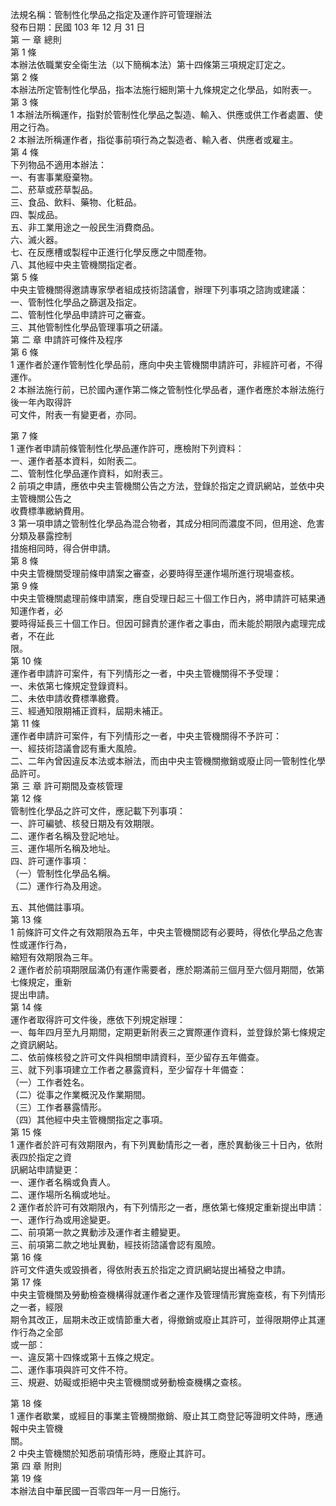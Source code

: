 法規名稱：管制性化學品之指定及運作許可管理辦法  
發布日期：民國 103 年 12 月 31 日  
第 一 章 總則  
第 1 條  
本辦法依職業安全衛生法（以下簡稱本法）第十四條第三項規定訂定之。  
第 2 條  
本辦法所定管制性化學品，指本法施行細則第十九條規定之化學品，如附表一。  
第 3 條  
1 本辦法所稱運作，指對於管制性化學品之製造、輸入、供應或供工作者處置、使用之行為。  
2 本辦法所稱運作者，指從事前項行為之製造者、輸入者、供應者或雇主。  
第 4 條  
下列物品不適用本辦法：  
一、有害事業廢棄物。  
二、菸草或菸草製品。  
三、食品、飲料、藥物、化粧品。  
四、製成品。  
五、非工業用途之一般民生消費商品。  
六、滅火器。  
七、在反應槽或製程中正進行化學反應之中間產物。  
八、其他經中央主管機關指定者。  
第 5 條  
中央主管機關得邀請專家學者組成技術諮議會，辦理下列事項之諮詢或建議：  
一、管制性化學品之篩選及指定。  
二、管制性化學品申請許可之審查。  
三、其他管制性化學品管理事項之研議。  
第 二 章 申請許可條件及程序  
第 6 條  
1 運作者於運作管制性化學品前，應向中央主管機關申請許可，非經許可者，不得運作。  
2 本辦法施行前，已於國內運作第二條之管制性化學品者，運作者應於本辦法施行後一年內取得許  
可文件，附表一有變更者，亦同。  


第 7 條  
1 運作者申請前條管制性化學品運作許可，應檢附下列資料：  
一、運作者基本資料，如附表二。  
二、管制性化學品運作資料，如附表三。  
2 前項之申請，應依中央主管機關公告之方法，登錄於指定之資訊網站，並依中央主管機關公告之  
收費標準繳納費用。  
3 第一項申請之管制性化學品為混合物者，其成分相同而濃度不同，但用途、危害分類及暴露控制  
措施相同時，得合併申請。  
第 8 條  
中央主管機關受理前條申請案之審查，必要時得至運作場所進行現場查核。  
第 9 條  
中央主管機關處理前條申請案，應自受理日起三十個工作日內，將申請許可結果通知運作者，必  
要時得延長三十個工作日。但因可歸責於運作者之事由，而未能於期限內處理完成者，不在此  
限。  
第 10 條  
運作者申請許可案件，有下列情形之一者，中央主管機關得不予受理：  
一、未依第七條規定登錄資料。  
二、未依申請收費標準繳費。  
三、經通知限期補正資料，屆期未補正。  
第 11 條  
運作者申請許可案件，有下列情形之一者，中央主管機關得不予許可：  
一、經技術諮議會認有重大風險。  
二、二年內曾因違反本法或本辦法，而由中央主管機關撤銷或廢止同一管制性化學品許可。  
第 三 章 許可期間及查核管理  
第 12 條  
管制性化學品之許可文件，應記載下列事項：  
一、許可編號、核發日期及有效期限。  
二、運作者名稱及登記地址。  
三、運作場所名稱及地址。  
四、許可運作事項：  
（一）管制性化學品名稱。  
（二）運作行為及用途。  


五、其他備註事項。  
第 13 條  
1 前條許可文件之有效期限為五年，中央主管機關認有必要時，得依化學品之危害性或運作行為，  
縮短有效期限為三年。  
2 運作者於前項期限屆滿仍有運作需要者，應於期滿前三個月至六個月期間，依第七條規定，重新  
提出申請。  
第 14 條  
運作者取得許可文件後，應依下列規定辦理：  
一、每年四月至九月期間，定期更新附表三之實際運作資料，並登錄於第七條規定之資訊網站。  
二、依前條核發之許可文件與相關申請資料，至少留存五年備查。  
三、就下列事項建立工作者之暴露資料，至少留存十年備查：  
（一）工作者姓名。  
（二）從事之作業概況及作業期間。  
（三）工作者暴露情形。  
（四）其他經中央主管機關指定之事項。  
第 15 條  
1 運作者於許可有效期限內，有下列異動情形之一者，應於異動後三十日內，依附表四於指定之資  
訊網站申請變更：  
一、運作者名稱或負責人。  
二、運作場所名稱或地址。  
2 運作者於許可有效期限內，有下列情形之一者，應依第七條規定重新提出申請：  
一、運作行為或用途變更。  
二、前項第一款之異動涉及運作者主體變更。  
三、前項第二款之地址異動，經技術諮議會認有風險。  
第 16 條  
許可文件遺失或毀損者，得依附表五於指定之資訊網站提出補發之申請。  
第 17 條  
中央主管機關及勞動檢查機構得就運作者之運作及管理情形實施查核，有下列情形之一者，經限  
期令其改正，屆期未改正或情節重大者，得撤銷或廢止其許可，並得限期停止其運作行為之全部  
或一部：  
一、違反第十四條或第十五條之規定。  
二、運作事項與許可文件不符。  
三、規避、妨礙或拒絕中央主管機關或勞動檢查機構之查核。  


第 18 條  
1 運作者歇業，或經目的事業主管機關撤銷、廢止其工商登記等證明文件時，應通報中央主管機  
關。  
2 中央主管機關於知悉前項情形時，應廢止其許可。  
第 四 章 附則  
第 19 條  
本辦法自中華民國一百零四年一月一日施行。  



